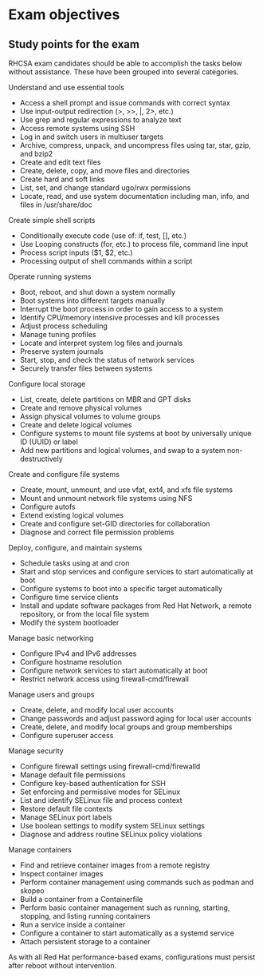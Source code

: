 # Exam objectives

## Study points for the exam

RHCSA exam candidates should be able to accomplish the tasks below without assistance. These have been grouped into several categories.

Understand and use essential tools

-   Access a shell prompt and issue commands with correct syntax
-   Use input-output redirection (>, >>, |, 2>, etc.)
-   Use grep and regular expressions to analyze text
-   Access remote systems using SSH
-   Log in and switch users in multiuser targets
-   Archive, compress, unpack, and uncompress files using tar, star, gzip, and bzip2
-   Create and edit text files
-   Create, delete, copy, and move files and directories
-   Create hard and soft links
-   List, set, and change standard ugo/rwx permissions
-   Locate, read, and use system documentation including man, info, and files in /usr/share/doc

Create simple shell scripts

-   Conditionally execute code (use of: if, test, [], etc.)
-   Use Looping constructs (for, etc.) to process file, command line input
-   Process script inputs ($1, $2, etc.)
-   Processing output of shell commands within a script

Operate running systems

-   Boot, reboot, and shut down a system normally
-   Boot systems into different targets manually
-   Interrupt the boot process in order to gain access to a system
-   Identify CPU/memory intensive processes and kill processes
-   Adjust process scheduling
-   Manage tuning profiles
-   Locate and interpret system log files and journals
-   Preserve system journals
-   Start, stop, and check the status of network services
-   Securely transfer files between systems

Configure local storage

-   List, create, delete partitions on MBR and GPT disks
-   Create and remove physical volumes
-   Assign physical volumes to volume groups
-   Create and delete logical volumes
-   Configure systems to mount file systems at boot by universally unique ID (UUID) or label
-   Add new partitions and logical volumes, and swap to a system non-destructively

Create and configure file systems

-   Create, mount, unmount, and use vfat, ext4, and xfs file systems
-   Mount and unmount network file systems using NFS
-   Configure autofs
-   Extend existing logical volumes
-   Create and configure set-GID directories for collaboration
-   Diagnose and correct file permission problems

Deploy, configure, and maintain systems

-   Schedule tasks using at and cron
-   Start and stop services and configure services to start automatically at boot
-   Configure systems to boot into a specific target automatically
-   Configure time service clients
-   Install and update software packages from Red Hat Network, a remote repository, or from the local file system
-   Modify the system bootloader

Manage basic networking

-   Configure IPv4 and IPv6 addresses
-   Configure hostname resolution
-   Configure network services to start automatically at boot
-   Restrict network access using firewall-cmd/firewall

Manage users and groups

-   Create, delete, and modify local user accounts
-   Change passwords and adjust password aging for local user accounts
-   Create, delete, and modify local groups and group memberships
-   Configure superuser access

Manage security

-   Configure firewall settings using firewall-cmd/firewalld
-   Manage default file permissions
-   Configure key-based authentication for SSH
-   Set enforcing and permissive modes for SELinux
-   List and identify SELinux file and process context
-   Restore default file contexts
-   Manage SELinux port labels
-   Use boolean settings to modify system SELinux settings
-   Diagnose and address routine SELinux policy violations

Manage containers

-   Find and retrieve container images from a remote registry
-   Inspect container images
-   Perform container management using commands such as podman and skopeo
-   Build a container from a Containerfile
-   Perform basic container management such as running, starting, stopping, and listing running containers
-   Run a service inside a container
-   Configure a container to start automatically as a systemd service
-   Attach persistent storage to a container

As with all Red Hat performance-based exams, configurations must persist after reboot without intervention.